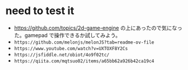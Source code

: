 # need to test it
* https://github.com/topics/2d-game-engine の上にあったので気になった。gamepad で操作できるか試してみよう。 
* `https://github.com/melonjs/melonJS?tab=readme-ov-file`
* `https://www.youtube.com/watch?v=UXTOXF8Y2Cs`
* `https://jsfiddle.net/obiot/4o9f02tc/`
* `https://qiita.com/mqtsuo02/items/a65bb62a926b42ca19c4`
